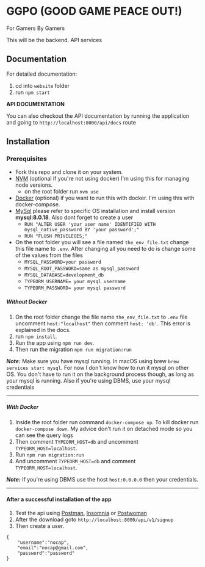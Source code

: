 # GGPO (GOOD GAME PEACE OUT!)

For Gamers By Gamers

This will be the backend. API services

## Documentation

For detailed documentation:

1. cd into `website` folder
2. run `npm start`

**API DOCUMENTATION**

You can also checkout the API documentation by running the application and going to `http://localhost:8000/api/docs` route

## Installation

### Prerequisites

- Fork this repo and clone it on your system.
- [NVM](https://github.com/nvm-sh/nvm) (optional if you're not using docker) I'm using this for managing node versions.
  - on the root folder run `nvm use`
- [Docker](https://www.docker.com/get-started) (optional) if you want to run this with docker. I'm using this with docker-compose.
- [MySql](https://www.mysql.com/) please refer to specific OS installation and install version **mysql:8.0.18**. Also dont forget to create a user
  - `RUN "ALTER USER 'your user name' IDENTIFIED WITH mysql_native_password BY 'your password';"`
  - `RUN "FLUSH PRIVILEGES;"`
- On the root folder you will see a file named `the_env_file.txt` change this file name to `.env`. After changing all you need to do is change some of the values from the files
  - `MYSQL_PASSWORD=your password`
  - `MYSQL_ROOT_PASSWORD=same as mysql_password`
  - `MYSQL_DATABASE=development_db`
  - `TYPEORM_USERNAME= your mysql username`
  - `TYPEORM_PASSWORD= your mysql password`

##### Without Docker

1. On the root folder change the file name `the_env_file.txt` to `.env` file uncomment `host:"localhost"` then comment `host: 'db'`. This error is explained in the docs.
2. run `npm install`.
3. Run the app using `npm run dev`.
4. Then run the migration `npm run migration:run`

**_Note:_** Make sure you have mysql running. In macOS using brew `brew services start mysql`. For now I don't know how to run it mysql on other OS. You don't have to run it on the background process though, as long as your mysql is running. Also if you're using DBMS, use your mysql credentials

---

##### With Docker

1. Inside the root folder run command `docker-compose up`. To kill docker run `docker-compose down`. My advice don't run it on detached mode so you can see the query logs
2. Then comment `TYPEORM_HOST=db` and uncomment `TYPEORM_HOST=localhost`.
3. Run `npm run migration:run`
4. And uncomment `TYPEORM_HOST=db` and comment `TYPEORM_HOST=localhost`.

**_Note:_** If you're using DBMS use the host `host:0.0.0.0` then your credentials.

---

#### After a successful installation of the app

1. Test the api using [Postman](https://www.postman.com/), [Insomnia](https://insomnia.rest/download/) or [Postwoman](https://postwoman.io/)
2. After the download goto `http://localhost:8000/api/v1/signup`
3. Then create a user.

```
{
	"username":"nocap",
	"email":"nocap@gmail.com",
	"password":"password"
}
```
